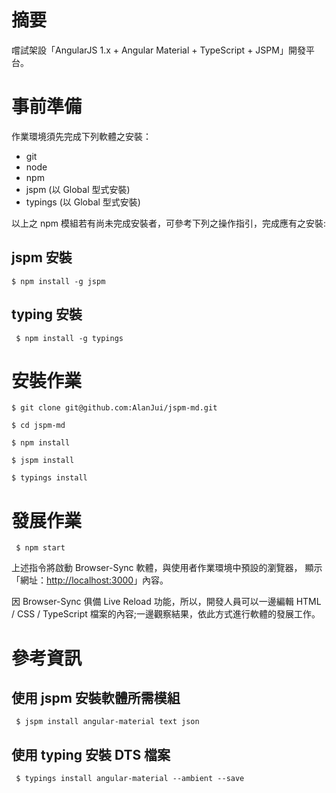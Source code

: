 # 摘要

嚐試架設「AngularJS 1.x + Angular Material + TypeScript + JSPM」開發平台。

# 事前準備

作業環境須先完成下列軟體之安裝：

 * git
 * node
 * npm
 * jspm (以 Global 型式安裝)
 * typings (以 Global 型式安裝)

以上之 npm 模組若有尚未完成安裝者，可參考下列之操作指引，完成應有之安裝:

## jspm 安裝

```
$ npm install -g jspm
```

## typing 安裝

```
 $ npm install -g typings
```

# 安裝作業

```
$ git clone git@github.com:AlanJui/jspm-md.git

$ cd jspm-md

$ npm install

$ jspm install

$ typings install
```

# 發展作業

```
 $ npm start
```

上述指令將啟動 Browser-Sync 軟體，與使用者作業環境中預設的瀏覽器，
顯示「網址：[http://localhost:3000](http://localhost:3000)」內容。

因 Browser-Sync 俱備 Live Reload 功能，所以，開發人員可以一邊編輯 HTML / CSS / TypeScript 
 檔案的內容;一邊觀察結果，依此方式進行軟體的發展工作。

# 參考資訊

## 使用 jspm 安裝軟體所需模組

```
 $ jspm install angular-material text json 
```

## 使用 typing 安裝 DTS 檔案


```
 $ typings install angular-material --ambient --save
```


